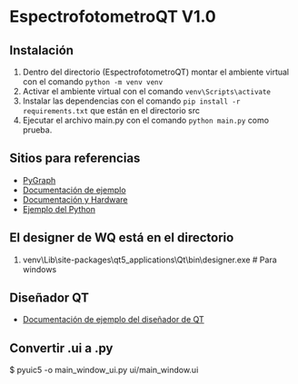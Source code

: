 # EspectrofotometroQT V1.0

## Instalación

1. Dentro del directorio (EspectrofotometroQT) montar el ambiente virtual con el comando `python -m venv venv`
2. Activar el ambiente virtual con el comando `venv\Scripts\activate`
3. Instalar las dependencias con el comando `pip install -r requirements.txt` que están en el directorio src
4. Ejecutar el archivo main.py con el comando `python main.py` como prueba.

## Sitios para referencias

- [PyGraph](https://www.pyqtgraph.org/)
- [Documentación de ejemplo](https://www.hardware-x.com/article/S2468-0672(20)30016-X/fulltext)
- [Documentación y Hardware](https://osf.io/qv57d)
- [Ejemplo del Python](https://cdn.hackaday.io/files/12491534414944/pyqt_spec_ser.py)

## El designer de WQ está en el directorio

1. venv\Lib\site-packages\qt5_applications\Qt\bin\designer.exe  # Para windows

## Diseñador QT
- [Documentación de ejemplo del diseñador de QT](https://realpython.com/qt-designer-python/#installing-and-running-qt-designer)

## Convertir .ui a .py
$ pyuic5 -o main_window_ui.py ui/main_window.ui
